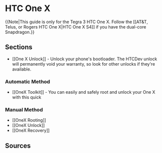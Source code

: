 # HTC One X

{{Note|This guide is only for the Tegra 3 HTC One X. Follow the [[AT&T, Telus, or Rogers HTC One X|HTC One X S4]] if you have the dual-core Snapdragon.}}

## Sections

* [[One X Unlock]] - Unlock your phone's bootloader. The HTCDev unlock will permanently void your warranty, so look for other unlocks if they're available.

### Automatic Method



* [[OneX Toolkit]] - You can easily and safely root and unlock your One X with this quick

### Manual Method

* [[OneX Rooting]]
* [[OneX Unlock]]
* [[OneX Recovery]]

## Sources

